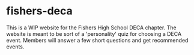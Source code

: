 # fishers-deca
This is a WIP website for the Fishers High School DECA chapter. The website is meant to be sort of a 'personality' quiz for choosing a DECA event. Members will answer a few short questions and get recommended events.